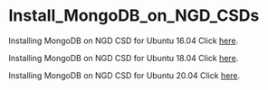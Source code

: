 # Install_MongoDB_on_NGD_CSDs
Installing MongoDB on NGD CSD for Ubuntu 16.04 Click [here](https://github.com/NGDSystems/Install_MongoDB_on_NGD_CSDs/blob/a043b06d0fed590714af0c2e3f0268b67bcf3cb0/MongoDB_NGD_CSD_Ubuntu_16.04.md).

Installing MongoDB on NGD CSD for Ubuntu 18.04 Click [here](https://github.com/NGDSystems/Install_MongoDB_on_NGD_CSDs/edit/main/MongoDB_NGD_CSD_Ubuntu_18_04.md).

Installing MongoDB on NGD CSD for Ubuntu 20.04 Click [here](https://github.com/NGDSystems/Install_MongoDB_on_NGD_CSDs/edit/main/MongoDB_NGD_CSD_Ubuntu_20_04.md).
